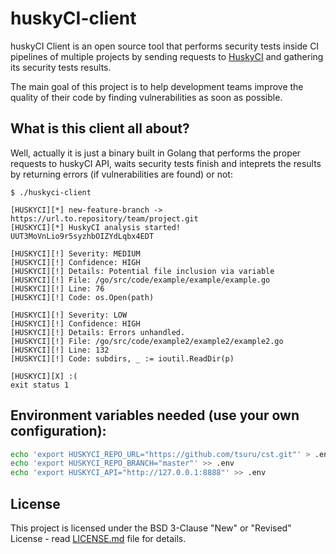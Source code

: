 # huskyCI-client

huskyCI Client is an open source tool that performs security tests inside CI pipelines of multiple projects by sending requests to [HuskyCI][HuskyCI] and gathering its security tests results.

The main goal of this project is to help development teams improve the quality of their code by finding vulnerabilities as soon as possible.

## What is this client all about?

Well, actually it is just a binary built in Golang that performs the proper requests to huskyCI API, waits security tests finish and inteprets the results by returning errors (if vulnerabilities are found) or not:

```
$ ./huskyci-client

[HUSKYCI][*] new-feature-branch -> https://url.to.repository/team/project.git
[HUSKYCI][*] HuskyCI analysis started! UUT3MoVnLio9r5syzhbOIZYdLqbx4EDT

[HUSKYCI][!] Severity: MEDIUM
[HUSKYCI][!] Confidence: HIGH
[HUSKYCI][!] Details: Potential file inclusion via variable
[HUSKYCI][!] File: /go/src/code/example/example/example.go
[HUSKYCI][!] Line: 76
[HUSKYCI][!] Code: os.Open(path)

[HUSKYCI][!] Severity: LOW
[HUSKYCI][!] Confidence: HIGH
[HUSKYCI][!] Details: Errors unhandled.
[HUSKYCI][!] File: /go/src/code/example2/example2/example2.go
[HUSKYCI][!] Line: 132
[HUSKYCI][!] Code: subdirs, _ := ioutil.ReadDir(p)

[HUSKYCI][X] :(
exit status 1
```

## Environment variables needed (use your own configuration):

```sh
echo 'export HUSKYCI_REPO_URL="https://github.com/tsuru/cst.git"' > .env
echo 'export HUSKYCI_REPO_BRANCH="master"' >> .env
echo 'export HUSKYCI_API="http://127.0.0.1:8888"' >> .env
```
## License

This project is licensed under the BSD 3-Clause "New" or "Revised" License - read [LICENSE.md](LICENSE.md) file for details.

[HuskyCI]: https://github.com/globocom/huskyci
